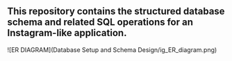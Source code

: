 ## This repository contains the structured database schema and related SQL operations for an Instagram-like application. 

![ER DIAGRAM](Database Setup and Schema Design/ig_ER_diagram.png)
